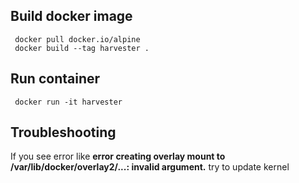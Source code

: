 ## Build docker image
     docker pull docker.io/alpine
     docker build --tag harvester .
## Run container
     docker run -it harvester


## Troubleshooting
If you see error like
     **error creating overlay mount to /var/lib/docker/overlay2/...: invalid argument.**
try to update kernel
